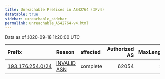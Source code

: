 ```yaml
---
title: Unreachable Prefixes in AS42764 (IPv4)
datatable: true
sidebar: unreachable_sidebar
permalink: unreachable_AS42764-v4.html
---
```


Data as of 2020-09-18 11:20:00 UTC


<div class="datatable-begin"></div>

| Prefix                                                     | Reason                                                                                                  | affected   |   Authorized AS |   MaxLength | Anchor                                         |   unreachable /24s |
|:-----------------------------------------------------------|:--------------------------------------------------------------------------------------------------------|:-----------|----------------:|------------:|:-----------------------------------------------|-------------------:|
| [193.176.254.0/24](https://stat.ripe.net/193.176.254.0/24) | [INVALID ASN](https://rpki-validator.ripe.net/announcement-preview?asn=AS42764&prefix=193.176.254.0/24) | complete   |           62054 |          24 | [RIPE](unreachable_RIPE_NCC_RPKI_Root-v4.html) |                  1 |

<div class="datatable-end"></div>